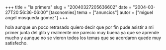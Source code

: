 +++
title = "la primera"
slug = "20040327205636602"
date = "2004-03-27T20:56:36-06:00"
[taxonomies]
tema = ["anuncios"]
autor = ["miguel angel mosqueda gomez"]
+++

hola aunque un poco retrasado quiero decir que por fin pude asistir a mi
primer junta del glib y realmente me parecio muy buena ya que se aprende
mucho y aunque no se vieron todos los temas que se acordaron quede muy
satisfecho.
